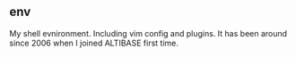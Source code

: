 ## env

My shell evnironment. Including vim config and plugins.
It has been around since 2006 when I joined ALTIBASE first time.
